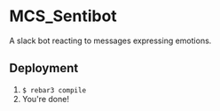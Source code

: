 # MCS_Sentibot
A slack bot reacting to messages expressing emotions.

## Deployment
1. `$ rebar3 compile`
2. You're done!
